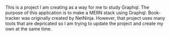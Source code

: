 This is a project I am creating as a way for me to study Graphql. 
The purpose of this application is to make a MERN stack using Graphql. Book-tracker was originally created by NetNinja. However, that project uses many tools that are depricated so I am trying to update the project and create my own at the same time. 